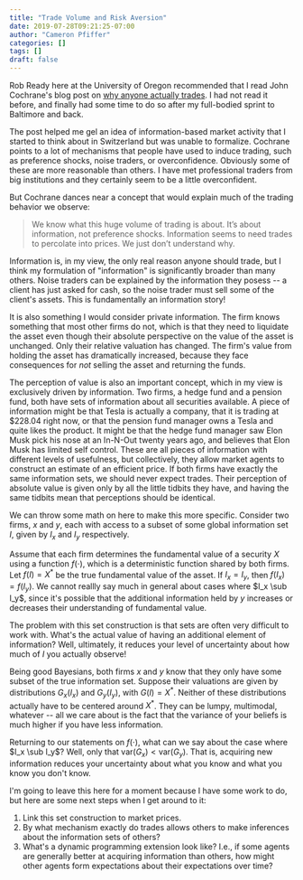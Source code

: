 ```yaml
---
title: "Trade Volume and Risk Aversion"
date: 2019-07-28T09:21:25-07:00
author: "Cameron Pfiffer"
categories: []
tags: []
draft: false
---
```


Rob Ready here at the University of Oregon recommended that I read John Cochrane's blog post on [why anyone actually trades](https://johnhcochrane.blogspot.com/2016/10/volume-and-information.html). I had not read it before, and finally had some time to do so after my full-bodied sprint to Baltimore and back.



The post helped me gel an idea of information-based market activity that I started to think about in Switzerland but was unable to formalize. Cochrane points to a lot of mechanisms that people have used to induce trading, such as preference shocks, noise traders, or overconfidence. Obviously some of these are more reasonable than others.  I have met professional traders from big institutions and they certainly seem to be a little overconfident.



But Cochrane dances near a concept that would explain much of the trading behavior we observe:



> We know what this huge volume of trading is about. It’s about 
> information, not preference shocks. Information seems to need trades to 
> percolate into prices. We just don’t understand why.



Information is, in my view, the only real reason anyone should trade, but I think my formulation of "information" is significantly broader than many others. Noise traders can be explained by the information they posess -- a client has just asked for cash, so the noise trader must sell some of the client's assets. This is fundamentally an information  story! 



It is also something I would consider private information. The firm knows something that most other firms do not, which is that they need to liquidate the asset even though their absolute perspective on the value of the asset is unchanged. Only their relative valuation has changed. The firm's value from holding the asset has dramatically increased, because they face consequences for _not_ selling the asset and returning the funds. 



The perception of value is also an important concept, which in my view is exclusively driven by information. Two firms, a hedge fund and a pension fund, both have sets of information about all securities available. A piece of information might be that Tesla is actually a company, that it is trading at $228.04 right now, or that the pension fund manager owns a Tesla and quite likes the product. It might be that the hedge fund manager saw Elon Musk pick his nose at an In-N-Out twenty years ago, and believes that Elon Musk has limited self control. These are all pieces of information with different levels of usefulness, but collectively, they allow market agents to construct an estimate of an efficient price. If both firms have exactly the same information sets, we should never expect trades. Their perception of absolute value is given only by all the little tidbits they have, and having the same tidbits mean that perceptions should be identical.



We can throw some math on here to make this more specific. Consider two firms, $x$ and $y$, each with access to a subset of some global information set $I$, given by $I_x$ and $I_y$ respectively. 



Assume that each firm determines the fundamental value of a security $X$ using a function $f(\cdot)$, which is a deterministic function shared by both firms. Let $f(I) = X^*$ be the true fundamental value of the asset. If $I_x = I_y$, then $f(I_x) = f(I_y)$. We cannot reallly say much in general about cases where $I_x \sub I_y$, since it's possible that the additional information held by $y$ increases or decreases their understanding of fundamental value.



The problem with this set construction is that sets are often very difficult to work with. What's the actual value of having an additional element of information? Well, ultimately, it reduces your level of uncertainty about how much of $I$ you actually observe! 



Being good Bayesians, both firms $x$ and $y$ know that they only have some subset of the true information set. Suppose their valuations are given by distributions $G_x(I_x)$ and $G_y(I_y)$, with $G(I) = X^*$. Neither of these distributions actually have to be centered around $X^*$. They can be lumpy, multimodal, whatever -- all we care about is the fact that the variance of your beliefs is much higher if you have less information. 



Returning to our statements on $f(\cdot)$, what can we say about the case where $I_x \sub I_y$? Well, only that $\text{var}(G_x) <\text{var}(G_y)$. That is, acquiring new information reduces your uncertainty about what you know and what you know you don't know. 



I'm going to leave this here for a moment because I have some work to do, but here are some next steps when I get around to it:



1. Link this set construction to market prices.
2. By what mechanism exactly do trades allows others to make inferences about the information sets of others?
3. What's a dynamic programming extension look like? I.e., if some agents are generally better at acquiring information than others, how might other agents form expectations about their expectations over time?


